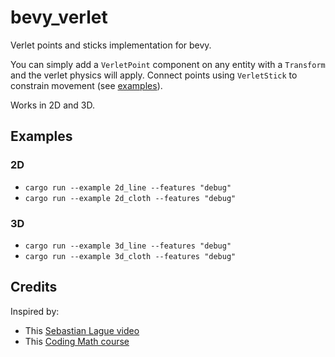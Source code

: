 # bevy_verlet

Verlet points and sticks implementation for bevy.

You can simply add a `VerletPoint` component on any entity with a `Transform` and the verlet physics will apply.
Connect points using `VerletStick` to constrain movement (see [examples](./examples)).

Works in 2D and 3D.

## Examples

### 2D

* `cargo run --example 2d_line --features "debug"`
* `cargo run --example 2d_cloth --features "debug"`

### 3D

* `cargo run --example 3d_line --features "debug"`
* `cargo run --example 3d_cloth --features "debug"`

## Credits

Inspired by:
- This [Sebastian Lague video](https://www.youtube.com/watch?v=PGk0rnyTa1U)
- This [Coding Math course](https://www.youtube.com/watch?v=3HjO_RGIjCU)
